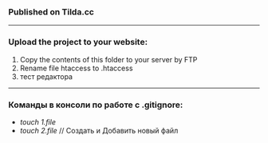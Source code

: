 ### Published on Tilda.cc

---

### Upload the project to your website:

1. Copy the contents of this folder to your server by FTP
2. Rename file htaccess to .htaccess
3. тест редактора

---

### Команды в консоли по работе с .gitignore:

* *touch 1.file*
* *touch 2.file*
  // Создать и Добавить новый файл
